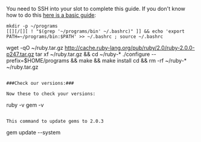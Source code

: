 
You need to SSH into your slot to complete this guide. If you don't know how to do this [here is a basic guide](https://www.feralhosting.com/faq/view?question=12):

~~~
mkdir -p ~/programs
[[][/[][ ! "$(grep '~/programs/bin' ~/.bashrc)" ]] && echo 'export PATH=~/programs/bin:$PATH' >> ~/.bashrc ; source ~/.bashrc

~~~
wget -qO ~/ruby.tar.gz http://cache.ruby-lang.org/pub/ruby/2.0/ruby-2.0.0-p247.tar.gz
tar xf ~/ruby.tar.gz && cd ~/ruby-*
./configure --prefix=$HOME/programs && make && make install
cd && rm -rf ~/ruby-* ~/ruby.tar.gz
~~~

###Check our versions:###

Now these to check your versions:

~~~
ruby -v
gem -v
~~~

This command to update gems to 2.0.3

~~~
gem update --system
~~~



